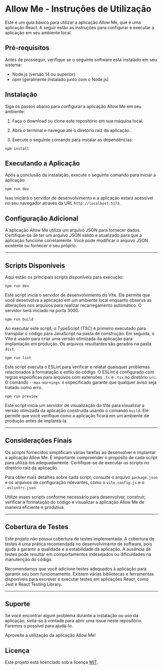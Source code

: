 # Allow Me - Instruções de Utilização

Este é um guia básico para utilizar a aplicação Allow Me, que é uma aplicação React. A seguir estão as instruções para configurar e executar a aplicação em seu ambiente local.

## Pré-requisitos

Antes de prosseguir, verifique se o seguinte software está instalado em seu sistema:

- Node.js (versão 14 ou superior)
- npm (geralmente instalado junto com o Node.js)

## Instalação

Siga os passos abaixo para configurar a aplicação Allow Me em seu ambiente:

1. Faça o download ou clone este repositório em sua máquina local.

2. Abra o terminal e navegue até o diretório raiz da aplicação.

3. Execute o seguinte comando para instalar as dependências:

```shell
npm install
```

## Executando a Aplicação

Após a conclusão da instalação, execute o seguinte comando para iniciar a aplicação:

```shell
npm run dev
```

Isso iniciará o servidor de desenvolvimento e a aplicação estará acessível no seu navegador através da URL `http://localhost:5173`.

## Configuração Adicional

A aplicação Allow Me utiliza um arquivo JSON para fornecer dados. Certifique-se de ter um arquivo JSON válido e atualizado para que a aplicação funcione corretamente. Você pode modificar o arquivo JSON existente ou fornecer o seu próprio.

---

## Scripts Disponíveis

Aqui estão os principais scripts disponíveis para execução:

```shell
npm run dev
```

Este script inicia o servidor de desenvolvimento do Vite. Ele permite que você desenvolva a aplicação em um ambiente local enquanto observa as alterações nos arquivos para realizar recarregamento automático. O servidor será iniciado na porta 3000.

```shell
npm run build
```

Ao executar este script, o TypeScript (TSC) é primeiro executado para transpilar o código para JavaScript na pasta de construção. Em seguida, o Vite é usado para criar uma versão otimizada da aplicação para implantação em produção. Os arquivos resultantes são gerados na pasta `dist`.

```shell
npm run lint
```

Este script executa o ESLint para verificar e relatar quaisquer problemas relacionados à formatação e estilo do código. O ESLint é configurado com regras específicas para arquivos com extensões `.ts` e `.tsx` no diretório `src`. O comando `--max-warnings 0` especificado garante que qualquer aviso seja tratado como erro.

```shell
npm run preview
```

Este script inicia um servidor de visualização do Vite para visualizar a versão otimizada da aplicação construída usando o comando `build`. Ele permite que você verifique como a aplicação ficará em um ambiente de produção antes de implantá-la.

---

## Considerações Finais

Os scripts fornecidos simplificam várias tarefas ao desenvolver e implantar a aplicação Allow Me. É importante compreender o propósito de cada script para utilizá-los adequadamente. Certifique-se de executar os scripts no diretório raiz da aplicação.

Para obter mais detalhes sobre cada script, consulte o arquivo `package.json` e os arquivos de configuração relevantes, como o `vite.config.js` e o `.eslintrc.json`.

Utilize esses scripts conforme necessário para desenvolver, construir, verificar a formatação do código e visualizar a aplicação Allow Me de maneira eficiente e produtiva.

---

## Cobertura de Testes

Este projeto não possui cobertura de testes implementada. A cobertura de testes é uma prática recomendada no desenvolvimento de software, pois ajuda a garantir a qualidade e a estabilidade da aplicação. A ausência de testes pode resultar em comportamentos indesejados ou dificuldades na manutenção do código.

Recomendamos que você adicione testes adequados à aplicação para garantir seu bom funcionamento. Existem várias bibliotecas e ferramentas disponíveis para escrever e executar testes em aplicações React, como Jest e React Testing Library.

---

## Suporte

Se você encontrar algum problema durante a instalação ou uso da aplicação, sinta-se à vontade para abrir uma issue neste repositório. Faremos o possível para ajudá-lo.

Aproveite a utilização da aplicação Allow Me!

## Licença

Este projeto está licenciado sob a licença [MIT](LICENSE).
